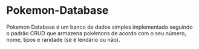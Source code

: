 # Pokemon-Database
Pokemon Database é um banco de dados simples implementado seguindo o padrão CRUD que armazena pokémons de acordo com o seu número, nome, tipos e raridade (se é lendário ou não).
